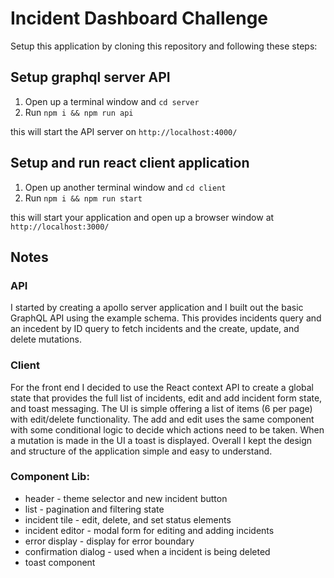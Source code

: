 # Incident Dashboard Challenge

Setup this application by cloning this repository and following these steps:

## Setup graphql server API
1. Open up a terminal window and `cd server`
2. Run `npm i && npm run api`

this will start the API server on `http://localhost:4000/`

## Setup and run react client application
1. Open up another terminal window and `cd client`
2. Run `npm i && npm run start`

this will start your application and open up a browser window at `http://localhost:3000/`

## Notes

### API
I started by creating a apollo server application and I built out the basic GraphQL API using the example schema. This provides incidents query and an incedent by ID query to fetch incidents and the create, update, and delete mutations.

### Client

For the front end I decided to use the React context API to create a global state that provides the full list of incidents, edit and add incident form state, and toast messaging. The UI is simple offering a list of items (6 per page) with edit/delete functionality. The add and edit uses the same component with some conditional logic to decide which actions need to be taken. When a mutation is made in the UI a toast is displayed. Overall I kept the design and structure of the application simple and easy to understand.

### Component Lib:
* header - theme selector and new incident button
* list - pagination and filtering state
* incident tile - edit, delete, and set status elements
* incident editor - modal form for editing and adding incidents
* error display - display for error boundary
* confirmation dialog - used when a incident is being deleted
* toast component
